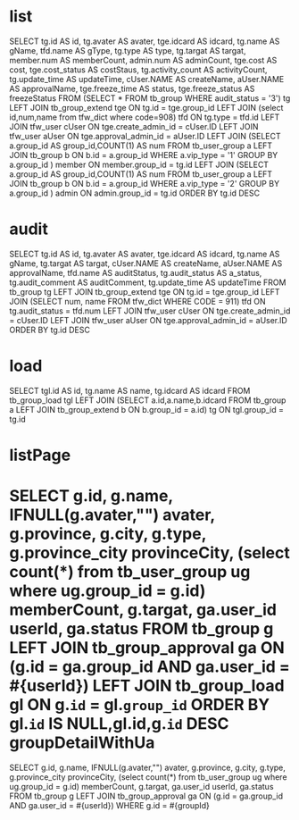 list
===
SELECT
    tg.id AS id,
    tg.avater AS avater,
    tge.idcard AS idcard,
    tg.name AS gName,
    tfd.name AS gType,
    tg.type AS type,
    tg.targat AS targat,
    member.num AS memberCount,
    admin.num AS adminCount,
    tge.cost AS cost,
    tge.cost_status AS costStaus,
    tg.activity_count AS activityCount,
    tg.update_time AS updateTime,
    cUser.NAME AS createName,
    aUser.NAME AS approvalName,
    tge.freeze_time AS status,
    tge.freeze_status AS freezeStatus
FROM (SELECT * FROM tb_group WHERE audit_status = '3') tg
    LEFT JOIN tb_group_extend tge ON tg.id = tge.group_id
    LEFT JOIN (select id,num,name from tfw_dict where code=908) tfd ON tg.type = tfd.id
    LEFT JOIN tfw_user cUser ON tge.create_admin_id = cUser.ID
    LEFT JOIN tfw_user aUser ON tge.approval_admin_id = aUser.ID
    LEFT JOIN (SELECT a.group_id AS group_id,COUNT(1) AS num FROM tb_user_group a LEFT JOIN tb_group b ON b.id = a.group_id WHERE a.vip_type = '1' GROUP BY a.group_id ) member ON member.group_id = tg.id
    LEFT JOIN (SELECT a.group_id AS group_id,COUNT(1) AS num FROM tb_user_group a LEFT JOIN tb_group b ON b.id = a.group_id WHERE a.vip_type = '2' GROUP BY a.group_id ) admin ON admin.group_id = tg.id
ORDER BY tg.id DESC

audit
===
SELECT
  tg.id AS id,
  tg.avater AS avater,
  tge.idcard AS idcard,
  tg.name AS gName,
  tg.targat AS targat,
  cUser.NAME AS createName,
  aUser.NAME AS approvalName,
  tfd.name AS auditStatus,
  tg.audit_status AS a_status,
  tg.audit_comment AS auditComment,
  tg.update_time AS updateTime
FROM tb_group tg
  LEFT JOIN tb_group_extend tge ON tg.id = tge.group_id
  LEFT JOIN (SELECT num, name FROM tfw_dict WHERE CODE = 911) tfd ON tg.audit_status = tfd.num
  LEFT JOIN tfw_user cUser ON tge.create_admin_id = cUser.ID
  LEFT JOIN tfw_user aUser ON tge.approval_admin_id = aUser.ID
ORDER BY tg.id DESC

load
===
SELECT
  tgl.id AS id,
  tg.name AS name,
  tg.idcard AS idcard
FROM tb_group_load tgl
LEFT JOIN (SELECT a.id,a.name,b.idcard FROM tb_group a LEFT JOIN tb_group_extend b ON b.group_id = a.id) tg ON tgl.group_id = tg.id

listPage
========
SELECT
    g.id,
    g.name,
    IFNULL(g.avater,"") avater,
    g.province,
    g.city,
    g.type,
    g.province_city provinceCity,
    (select count(*) from tb_user_group ug where ug.group_id = g.id) memberCount,
    g.targat,
    ga.user_id userId,
    ga.status
FROM
    tb_group g
LEFT JOIN
    tb_group_approval ga
ON
    (g.id = ga.group_id AND ga.user_id = #{userId})
LEFT JOIN tb_group_load gl ON g.`id` = gl.`group_id` ORDER BY gl.`id` IS NULL,gl.id,g.`id` DESC
groupDetailWithUa
=======================
SELECT
    g.id,
    g.name,
    IFNULL(g.avater,"") avater,
    g.province,
    g.city,
    g.type,
    g.province_city provinceCity,
    (select count(*) from tb_user_group ug where ug.group_id = g.id) memberCount,
    g.targat,
    ga.user_id userId,
    ga.status
FROM
    tb_group g
LEFT JOIN
    tb_group_approval ga
ON
    (g.id = ga.group_id AND ga.user_id = #{userId})
WHERE
    g.id = #{groupId}

   
